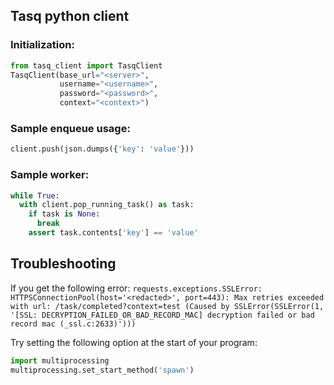## Tasq python client

### Initialization:

```python
from tasq_client import TasqClient
TasqClient(base_url="<server>",
           username="<username>",
           password="<password>",
           context="<context>")
```

### Sample enqueue usage:

```python
client.push(json.dumps({'key': 'value'}))
```

### Sample worker:

```python
while True:
  with client.pop_running_task() as task:
    if task is None:
      break
    assert task.contents['key'] == 'value'
```

## Troubleshooting

If you get the following error:
```requests.exceptions.SSLError: HTTPSConnectionPool(host='<redacted>', port=443): Max retries exceeded with url: /task/completed?context=test (Caused by SSLError(SSLError(1, '[SSL: DECRYPTION_FAILED_OR_BAD_RECORD_MAC] decryption failed or bad record mac (_ssl.c:2633)')))```

Try setting the following option at the start of your program:
```python
import multiprocessing
multiprocessing.set_start_method('spawn')
```
